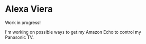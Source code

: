 # Alexa Viera

Work in progress!

I'm working on possible ways to get my Amazon Echo to control my Panasonic TV.
